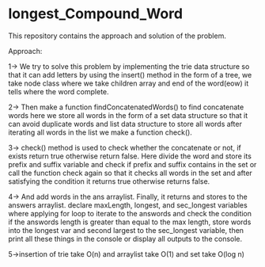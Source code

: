# longest_Compound_Word
This repository contains the approach and solution of the problem.

Approach:

1-> We try to solve this problem by implementing the trie data structure so that it can add letters by using the insert() method in the form of a tree, we take node class where we take children array and end of the word(eow) it tells where the word complete.

2-> Then make a function findConcatenatedWords() to find concatenate words here we store all words in the form of a set data structure so that it can avoid duplicate words and
list data structure to store all words after iterating all words in the list we make a function check().

3-> check() method is used to check whether the concatenate or not, if exists return true otherwise return false. Here divide the word and store its prefix and suffix variable
and check if prefix and suffix contains in the set or call the function check again so that it checks all words in the set and after satisfying the condition it returns true 
otherwise returns false.

4-> And add words in the ans arraylist. Finally, it returns and stores to the answers arraylist. declare maxLength, longest, and sec_longest variables where applying for loop 
to iterate to the answords and check the condition if the answords length is greater than equal to the max length, store words into the longest var and second largest to the sec_longest variable, then print all these things in the console or display all outputs to the console.

5->insertion of trie take O(n) and arraylist take O(1) and set take O(log n)
